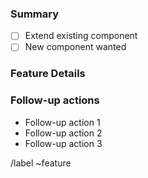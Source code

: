 <!--

Please put the short and descriptive title above.

Good pull requests are a big help to our repository.
Please check the documentation for the contributing guideline.

Before you submit a pull request, please:

* Ask first here if you are working on
  Don't waste your time to work on the issues that we might not merge / another one is working on

-->

### Summary

<!-- A short summary of the feature request -->

- [ ] Extend existing component
- [ ] New component wanted

### Feature Details

<!-- Details of feature requested -->

### Follow-up actions
* Follow-up action 1
* Follow-up action 2
* Follow-up action 3

<!--

Please assign this issue to code owner to follow up.
Also please communicate with PM if needed.

-->

/label ~feature
